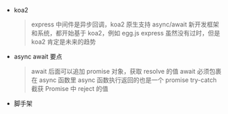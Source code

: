 - koa2

  > express 中间件是异步回调，koa2 原生支持 async/await
  > 新开发框架和系统，都开始基于 koa2，例如 egg.js
  > express 虽然没有过时，但是 koa2 肯定是未来的趋势

- async await 要点

  > await 后面可以追加 promise 对象，获取 resolve 的值
  > await 必须包裹在 async 函数里
  > async 函数执行返回的也是一个 promise
  > try-catch 截获 Promise 中 reject 的值

- 脚手架
